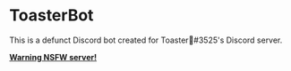 # ToasterBot

This is a defunct Discord bot created for Toaster🍞#3525's Discord server.

[**Warning NSFW server!**](https://discord.gg/4GACnMR)

